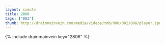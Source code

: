 ```yaml
--- 
layout: sieutv
title: 2808
tags: ["002"]
thumb: http://drainmainvein.com/media/videos/tmb/000/002/808/player.jpg
---
```

{% include drainmainvein key="2808" %} 
